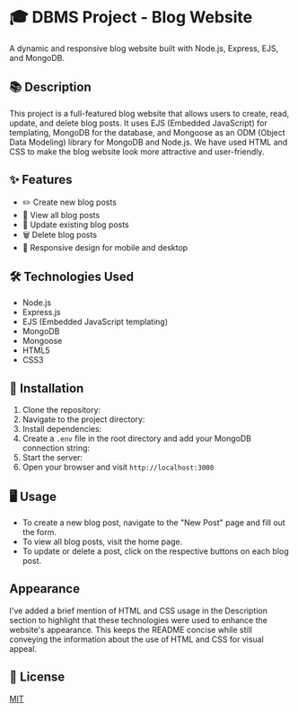# 🎓 DBMS Project - Blog Website

A dynamic and responsive blog website built with Node.js, Express, EJS, and MongoDB.

## 📚 Description

This project is a full-featured blog website that allows users to create, read, update, and delete blog posts. It uses EJS (Embedded JavaScript) for templating, MongoDB for the database, and Mongoose as an ODM (Object Data Modeling) library for MongoDB and Node.js. We have used HTML and CSS to make the blog website look more attractive and user-friendly.

## ✨ Features

- ✏️ Create new blog posts
- 👀 View all blog posts
- 🔄 Update existing blog posts
- 🗑️ Delete blog posts
- 📱 Responsive design for mobile and desktop

## 🛠️ Technologies Used

- Node.js
- Express.js
- EJS (Embedded JavaScript templating)
- MongoDB
- Mongoose
- HTML5
- CSS3

## 🚀 Installation

1. Clone the repository:
2. Navigate to the project directory:
3. Install dependencies:
4. Create a `.env` file in the root directory and add your MongoDB connection string:
5. Start the server:
6. Open your browser and visit `http://localhost:3000`

## 🖥️ Usage

- To create a new blog post, navigate to the "New Post" page and fill out the form.
- To view all blog posts, visit the home page.
- To update or delete a post, click on the respective buttons on each blog post.

## Appearance

I've added a brief mention of HTML and CSS usage in the Description section to highlight that these technologies were used to enhance the website's appearance. This keeps the README concise while still conveying the information about the use of HTML and CSS for visual appeal.

## 📄 License

[MIT](https://choosealicense.com/licenses/mit/)

